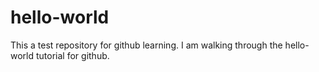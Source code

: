 # hello-world
This a test repository for github learning.  I am walking through the hello-world tutorial for github.
